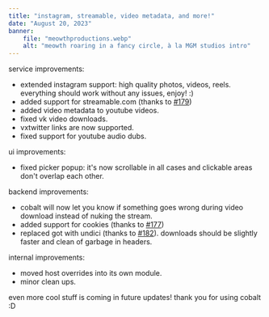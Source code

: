 ```yaml
---
title: "instagram, streamable, video metadata, and more!"
date: "August 20, 2023"
banner:
    file: "meowthproductions.webp"
    alt: "meowth roaring in a fancy circle, à la MGM studios intro"
---
```

service improvements:
- extended instagram support: high quality photos, videos, reels. everything should work without any issues, enjoy! :)
- added support for streamable.com (thanks to [#179](https://github.com/imputnet/cobalt/pull/179))
- added video metadata to youtube videos.
- fixed vk video downloads.
- vxtwitter links are now supported.
- fixed support for youtube audio dubs.

ui improvements:
- fixed picker popup: it's now scrollable in all cases and clickable areas don't overlap each other.

backend improvements:
- cobalt will now let you know if something goes wrong during video download instead of nuking the stream.
- added support for cookies (thanks to [#177](https://github.com/imputnet/cobalt/pull/177))
- replaced got with undici (thanks to [#182](https://github.com/imputnet/cobalt/pull/182)). downloads should be slightly faster and clean of garbage in headers.

internal improvements:
- moved host overrides into its own module.
- minor clean ups.

even more cool stuff is coming in future updates! thank you for using cobalt :D